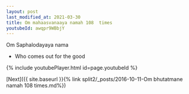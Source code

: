 ```yaml
---
layout: post
last_modified_at: 2021-03-30
title: Om mahaasvanaaya namah 108  times
youtubeId: awqpr9WBbjY
---
```

 
 
Om Saphalodayaya nama 
 
 -  Who comes out for the good 
 
  
 
  
 
 
 
 
 
 


{% include youtubePlayer.html id=page.youtubeId %}
 
[Next]({{ site.baseurl }}{% link  split2/_posts/2016-10-11-Om bhutatmane namah 108 times.md%})
 
